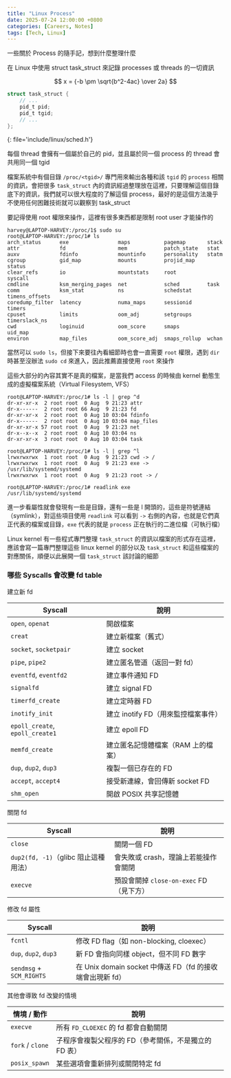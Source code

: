 ```yaml
---
title: "Linux Process"
date: 2025-07-24 12:00:00 +0800
categories: [Careers, Notes]
tags: [Tech, Linux]
---
```


一些關於 Process 的隨手記，想到什麼整理什麼

在 Linux 中使用 struct task_struct 來記錄 processes 或 threads 的一切資訊

$$ x = {-b \pm \sqrt{b^2-4ac} \over 2a} $$

```c
struct task_struct {
    // ...
	pid_t pid;
	pid_t tgid;
    // ...
};
```
{: file='include/linux/sched.h'}

每個 thread 會擁有一個屬於自己的 pid，並且屬於同一個 process 的 thread 會共用同一個 tgid

檔案系統中有個目錄 `/proc/<tgid>/` 專門用來輸出各種和該 `tgid` 的 `process` 相關的資訊，會把很多 `task_struct` 內的資訊經過整理放在這裡，只要理解這個目錄底下的資訊，我們就可以很大程度的了解這個 process，最好的是這個方法幾乎不使用任何困難技術就可以觀察到 task_struct

要記得使用 root 權限來操作，這裡有很多東西都是限制 root user 才能操作的

```
harvey@LAPTOP-HARVEY:/proc/1$ sudo su
root@LAPTOP-HARVEY:/proc/1# ls
arch_status      exe                maps           pagemap       stack
attr             fd                 mem            patch_state   stat
auxv             fdinfo             mountinfo      personality   statm
cgroup           gid_map            mounts         projid_map    status
clear_refs       io                 mountstats     root          syscall
cmdline          ksm_merging_pages  net            sched         task
comm             ksm_stat           ns             schedstat     timens_offsets
coredump_filter  latency            numa_maps      sessionid     timers
cpuset           limits             oom_adj        setgroups     timerslack_ns
cwd              loginuid           oom_score      smaps         uid_map
environ          map_files          oom_score_adj  smaps_rollup  wchan
```

當然可以 `sudo ls`，但接下來要往內看細節時也會一直需要 `root` 權限，遇到 `dir` 時甚至沒辦法 `sudo cd` 來進入，因此推薦直接使用 `root` 來操作

這些大部分的內容其實不是真的檔案，是當我們 access 的時候由 kernel 動態生成的虛擬檔案系統（Virtual Filesystem, VFS）

```
root@LAPTOP-HARVEY:/proc/1# ls -l | grep ^d
dr-xr-xr-x  2 root root  0 Aug  9 21:23 attr
dr-x------  2 root root 66 Aug  9 21:23 fd
dr-xr-xr-x  2 root root  0 Aug 10 03:04 fdinfo
dr-x------  2 root root  0 Aug 10 03:04 map_files
dr-xr-xr-x 57 root root  0 Aug  9 21:23 net
dr-x--x--x  2 root root  0 Aug 10 03:04 ns
dr-xr-xr-x  3 root root  0 Aug 10 03:04 task

root@LAPTOP-HARVEY:/proc/1# ls -l | grep ^l
lrwxrwxrwx  1 root root  0 Aug  9 21:23 cwd -> /
lrwxrwxrwx  1 root root  0 Aug  9 21:23 exe -> /usr/lib/systemd/systemd
lrwxrwxrwx  1 root root  0 Aug  9 21:23 root -> /

root@LAPTOP-HARVEY:/proc/1# readlink exe
/usr/lib/systemd/systemd
```

進一步看屬性就會發現有一些是目錄，還有一些是 l 開頭的，這些是符號連結（symlink），對這些項目使用 `readlink` 可以看到 `->` 右側的內容，也就是它們真正代表的檔案或目錄，`exe` 代表的就是 `process` 正在執行的二進位檔（可執行檔）



Linux kernel 有一些程式專門整理 `task_struct` 的資訊以檔案的形式存在這裡，應該會寫一篇專門整理這些 linux kernel 的部分以及 `task_struct` 和這些檔案的對應關係，順便以此展開一個 `task_struct` 該討論的細節

### 哪些 Syscalls 會改變 fd table

建立新 fd

| Syscall                         | 說明                      |
| ------------------------------- | ----------------------- |
| `open`, `openat`                | 開啟檔案                    |
| `creat`                         | 建立新檔案（舊式）               |
| `socket`, `socketpair`          | 建立 socket               |
| `pipe`, `pipe2`                 | 建立匿名管道（返回一對 fd）         |
| `eventfd`, `eventfd2`           | 建立事件通知 FD               |
| `signalfd`                      | 建立 signal FD            |
| `timerfd_create`                | 建立定時器 FD                |
| `inotify_init`                  | 建立 inotify FD（用來監控檔案事件） |
| `epoll_create`, `epoll_create1` | 建立 epoll FD             |
| `memfd_create`                  | 建立匿名記憶體檔案（RAM 上的檔案）     |
| `dup`, `dup2`, `dup3`           | 複製一個已存在的 FD             |
| `accept`, `accept4`             | 接受新連線，會回傳新 socket FD    |
| `shm_open`                      | 開啟 POSIX 共享記憶體          |

關閉 fd

| Syscall                      | 說明                            |
| ---------------------------- | ----------------------------- |
| `close`                      | 關閉一個 FD                       |
| `dup2(fd, -1)`（glibc 阻止這種用法） | 會失敗或 crash，理論上若能操作會關閉         |
| `execve`                     | 預設會關掉 `close-on-exec` FD（見下方） |

修改 fd 屬性

| Syscall                  | 說明                                          |
| ------------------------ | ------------------------------------------- |
| `fcntl`                  | 修改 FD flag（如 non-blocking, cloexec）         |
| `dup`, `dup2`, `dup3`    | 新 FD 會指向同樣 object，但不同 FD 數字                 |
| `sendmsg` + `SCM_RIGHTS` | 在 Unix domain socket 中傳送 FD（fd 的接收端會出現新 fd） |

其他會導致 fd 改變的情境

| 情境 / 動作          | 說明                             |
| ---------------- | ------------------------------ |
| `execve`         | 所有 `FD_CLOEXEC` 的 fd 都會自動關閉    |
| `fork` / `clone` | 子程序會複製父程序的 FD（參考關係，不是獨立的 FD 表） |
| `posix_spawn`    | 某些選項會重新排列或關閉特定 fd              |
